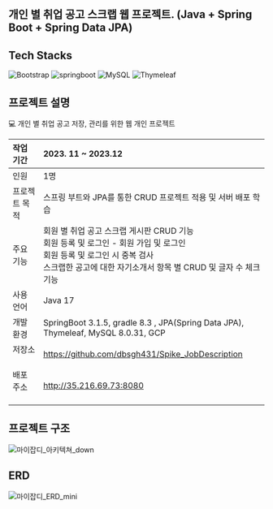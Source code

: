 ## 개인 별 취업 공고 스크랩 웹 프로젝트. (Java + Spring Boot + Spring Data JPA)


## Tech Stacks
![Bootstrap](https://img.shields.io/badge/Bootstrap-563D7C?style=for-the-badge&logo=bootstrap&logoColor=white)
![springboot](https://img.shields.io/badge/Spring-6DB33F?style=for-the-badge&logo=springboot&logoColor=white)
![MySQL](https://img.shields.io/badge/mysql-%2300f.svg?style=for-the-badge&logo=mysql&logoColor=white)
![Thymeleaf](https://img.shields.io/badge/Thymeleaf-%23005C0F.svg?style=for-the-badge&logo=Thymeleaf&logoColor=white)


## 프로젝트 설명
<aside>
💻 개인 별 취업 공고 저장, 관리를 위한 웹 개인 프로젝트

</aside>

| 작업 기간 &nbsp;&nbsp;| 2023. 11 ~ 2023.12  |
| :--- | :--- |
| 인원 &nbsp;&nbsp;| 1명 |
| 프로젝트 목적 &nbsp;&nbsp;| 스프링 부트와 JPA를 통한 CRUD 프로젝트 적용 및 서버 배포 학습 |
| 주요 기능 &nbsp;&nbsp;| 회원 별 취업 공고 스크랩 게시판 CRUD 기능</br>회원 등록 및 로그인 - 회원 가입 및 로그인 </br> 회원 등록 및 로그인 시 중복  검사 </br>스크랩한 공고에 대한 자기소개서 항목 별 CRUD 및 글자 수 체크 기능 |
| 사용 언어 &nbsp;&nbsp;| Java 17 |
| 개발 환경 &nbsp;&nbsp;| SpringBoot 3.1.5, gradle 8.3 , JPA(Spring Data JPA), Thymeleaf, MySQL 8.0.31, GCP |
| 저장소 &nbsp;&nbsp;&nbsp;&nbsp;| https://github.com/dbsgh431/Spike_JobDescription |
| 배포 주소 &nbsp;&nbsp;&nbsp;&nbsp;&nbsp;&nbsp;&nbsp;&nbsp;| http://35.216.69.73:8080 |

## 프로젝트 구조
![마이잡디_아키텍쳐_down](https://github.com/dbsgh431/Spike_JobDiscription/assets/39187226/85281fa3-7c26-4fe3-9806-874bd737d4d5)


## ERD
![마이잡디_ERD_mini](https://github.com/dbsgh431/Spike_JobDiscription/assets/39187226/f2a1d71b-90b5-4f65-b450-6a695e1f74d2)

